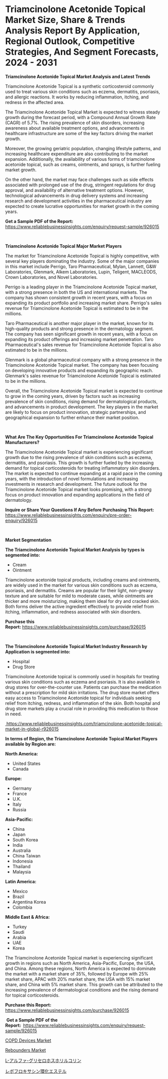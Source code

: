 <p><h1>Triamcinolone Acetonide Topical Market Size, Share & Trends Analysis Report By Application, Regional Outlook, Competitive Strategies, And Segment Forecasts, 2024 - 2031</h1></p><p><strong>Triamcinolone Acetonide Topical Market Analysis and Latest Trends</strong></p>
<p><p>Triamcinolone Acetonide Topical is a synthetic corticosteroid commonly used to treat various skin conditions such as eczema, dermatitis, psoriasis, and allergic reactions. It works by reducing inflammation, itching, and redness in the affected area.</p><p>The Triamcinolone Acetonide Topical Market is expected to witness steady growth during the forecast period, with a Compound Annual Growth Rate (CAGR) of 5.7%. The rising prevalence of skin disorders, increasing awareness about available treatment options, and advancements in healthcare infrastructure are some of the key factors driving the market growth.</p><p>Moreover, the growing geriatric population, changing lifestyle patterns, and increasing healthcare expenditure are also contributing to the market expansion. Additionally, the availability of various forms of triamcinolone acetonide topical, such as creams, ointments, and sprays, is further fueling market growth.</p><p>On the other hand, the market may face challenges such as side effects associated with prolonged use of the drug, stringent regulations for drug approval, and availability of alternative treatment options. However, technological advancements in drug delivery systems and increasing research and development activities in the pharmaceutical industry are expected to create lucrative opportunities for market growth in the coming years.</p></p>
<p><strong>Get a Sample PDF of the Report:&nbsp;</strong> <a href="https://www.reliablebusinessinsights.com/enquiry/request-sample/926015">https://www.reliablebusinessinsights.com/enquiry/request-sample/926015</a></p>
<p>&nbsp;</p>
<p><strong>Triamcinolone Acetonide Topical Major Market Players</strong></p>
<p><p>The market for Triamcinolone Acetonide Topical is highly competitive, with several key players dominating the industry. Some of the major companies in this market include Perrigo, Taro Pharmaceutical, Mylan, Lannett, G&W Laboratories, Glenmark, Alkem Laboratories, Lupin, Teligent, MACLEODS, Crown Laboratories, and Novel Laboratories.</p><p>Perrigo is a leading player in the Triamcinolone Acetonide Topical market, with a strong presence in both the US and international markets. The company has shown consistent growth in recent years, with a focus on expanding its product portfolio and increasing market share. Perrigo's sales revenue for Triamcinolone Acetonide Topical is estimated to be in the millions.</p><p>Taro Pharmaceutical is another major player in the market, known for its high-quality products and strong presence in the dermatology segment. The company has seen significant growth in recent years, with a focus on expanding its product offerings and increasing market penetration. Taro Pharmaceutical's sales revenue for Triamcinolone Acetonide Topical is also estimated to be in the millions.</p><p>Glenmark is a global pharmaceutical company with a strong presence in the Triamcinolone Acetonide Topical market. The company has been focusing on developing innovative products and expanding its geographic reach. Glenmark's sales revenue for Triamcinolone Acetonide Topical is estimated to be in the millions.</p><p>Overall, the Triamcinolone Acetonide Topical market is expected to continue to grow in the coming years, driven by factors such as increasing prevalence of skin conditions, rising demand for dermatological products, and advancements in product development. The key players in the market are likely to focus on product innovation, strategic partnerships, and geographical expansion to further enhance their market position.</p></p>
<p>&nbsp;</p>
<p><strong>What Are The Key Opportunities For Triamcinolone Acetonide Topical Manufacturers?</strong></p>
<p><p>The Triamcinolone Acetonide Topical market is experiencing significant growth due to the rising prevalence of skin conditions such as eczema, dermatitis, and psoriasis. This growth is further fueled by the increasing demand for topical corticosteroids for treating inflammatory skin disorders. The market is expected to continue expanding at a rapid pace in the coming years, with the introduction of novel formulations and increasing investments in research and development. The future outlook for the Triamcinolone Acetonide Topical market looks promising, with a strong focus on product innovation and expanding applications in the field of dermatology.</p></p>
<p><strong>Inquire or Share Your Questions If Any Before Purchasing This Report:</strong> <a href="https://www.reliablebusinessinsights.com/enquiry/pre-order-enquiry/926015">https://www.reliablebusinessinsights.com/enquiry/pre-order-enquiry/926015</a></p>
<p>&nbsp;</p>
<p><strong>Market Segmentation</strong></p>
<p><strong>The Triamcinolone Acetonide Topical Market Analysis by types is segmented into:</strong></p>
<p><ul><li>Cream</li><li>Ointment</li></ul></p>
<p><p>Triamcinolone acetonide topical products, including creams and ointments, are widely used in the market for various skin conditions such as eczema, psoriasis, and dermatitis. Creams are popular for their light, non-greasy texture and are suitable for mild to moderate cases, while ointments are thicker and more moisturizing, making them ideal for dry and cracked skin. Both forms deliver the active ingredient effectively to provide relief from itching, inflammation, and redness associated with skin disorders.</p></p>
<p><strong>Purchase this Report:&nbsp;</strong><a href="https://www.reliablebusinessinsights.com/purchase/926015">https://www.reliablebusinessinsights.com/purchase/926015</a></p>
<p>&nbsp;</p>
<p><strong>The Triamcinolone Acetonide Topical Market Industry Research by Application is segmented into:</strong></p>
<p><ul><li>Hospital</li><li>Drug Store</li></ul></p>
<p><p>Triamcinolone Acetonide topical is commonly used in hospitals for treating various skin conditions such as eczema and psoriasis. It is also available in drug stores for over-the-counter use. Patients can purchase the medication without a prescription for mild skin irritations. The drug store market offers easy access to Triamcinolone Acetonide topical for individuals seeking relief from itching, redness, and inflammation of the skin. Both hospital and drug store markets play a crucial role in providing this medication to those in need.</p></p>
<p><a href="https://www.reliablebusinessinsights.com/triamcinolone-acetonide-topical-market-in-global-r926015">&nbsp;https://www.reliablebusinessinsights.com/triamcinolone-acetonide-topical-market-in-global-r926015</a></p>
<p><strong>In terms of Region, the Triamcinolone Acetonide Topical Market Players available by Region are:</strong></p>
<p>
    <p> <strong> North America: </strong>
        <ul>
            <li>United States</li>
            <li>Canada</li>
        </ul>
        </p> 
    <p> <strong> Europe: </strong>
        <ul>
            <li>Germany</li>
            <li>France</li>
            <li>U.K.</li>
            <li>Italy</li>
            <li>Russia</li>
        </ul>
        </p> 
    <p> <strong> Asia-Pacific: </strong>
        <ul>
            <li>China</li>
            <li>Japan</li>
            <li>South Korea</li>
            <li>India</li>
            <li>Australia</li>
            <li>China Taiwan</li>
            <li>Indonesia</li>
            <li>Thailand</li>
            <li>Malaysia</li>
        </ul>
        </p> 
    <p> <strong> Latin America: </strong>
        <ul>
            <li>Mexico</li>
            <li>Brazil</li>
            <li>Argentina Korea</li>
            <li>Colombia</li>
        </ul>
        </p> 
    <p> <strong> Middle East & Africa: </strong>
        <ul>
            <li>Turkey</li>
            <li>Saudi</li>
            <li>Arabia</li>
            <li>UAE</li>
            <li>Korea</li>
        </ul>
    </p>
    </p>
<p><p>The Triamcinolone Acetonide Topical market is experiencing significant growth in regions such as North America, Asia-Pacific, Europe, the USA, and China. Among these regions, North America is expected to dominate the market with a market share of 35%, followed by Europe with 25% market share, APAC with 20% market share, the USA with 15% market share, and China with 5% market share. This growth can be attributed to the increasing prevalence of dermatological conditions and the rising demand for topical corticosteroids.</p></p>
<p><strong>Purchase this Report: </strong><a href="https://www.reliablebusinessinsights.com/purchase/926015">https://www.reliablebusinessinsights.com/purchase/926015</a></p>
<p>&nbsp;<strong>Get a Sample PDF of the Report:&nbsp;&nbsp;</strong><a href="https://www.reliablebusinessinsights.com/enquiry/request-sample/926015">https://www.reliablebusinessinsights.com/enquiry/request-sample/926015</a></p>
<p><strong></strong></p>
<p><p><a href="https://github.com/HenrietteMills1/Market-Research-Report-List-1/blob/main/copd-devices-market.md">COPD Devices Market</a></p><p><a href="https://github.com/alexxisgm/Market-Research-Report-List-1/blob/main/rebounders-market.md">Rebounders Market</a></p><p><a href="https://github.com/decker5351/Market-Research-Report-List-2/blob/main/4866407177999.md">L-アルファ-グリセロホスホリルコリン</a></p><p><a href="https://github.com/tubbs463/Market-Research-Report-List-2/blob/main/2399761178000.md">レボフロキサシン環化エステル</a></p></p>